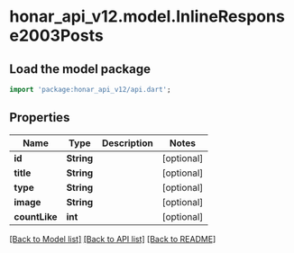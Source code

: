 # honar_api_v12.model.InlineResponse2003Posts

## Load the model package
```dart
import 'package:honar_api_v12/api.dart';
```

## Properties
Name | Type | Description | Notes
------------ | ------------- | ------------- | -------------
**id** | **String** |  | [optional] 
**title** | **String** |  | [optional] 
**type** | **String** |  | [optional] 
**image** | **String** |  | [optional] 
**countLike** | **int** |  | [optional] 

[[Back to Model list]](../README.md#documentation-for-models) [[Back to API list]](../README.md#documentation-for-api-endpoints) [[Back to README]](../README.md)


